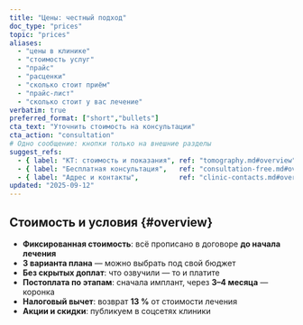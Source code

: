 ```yaml
---
title: "Цены: честный подход"
doc_type: "prices"
topic: "prices"
aliases:
  - "цены в клинике"
  - "стоимость услуг"
  - "прайс"
  - "расценки"
  - "сколько стоит приём"
  - "прайс-лист"
  - "сколько стоит у вас лечение"
verbatim: true
preferred_format: ["short","bullets"]
cta_text: "Уточнить стоимость на консультации"
cta_action: "consultation"
# Одно сообщение: кнопки только на внешние разделы
suggest_refs:
  - { label: "КТ: стоимость и показания", ref: "tomography.md#overview" }
  - { label: "Бесплатная консультация",   ref: "consultation-free.md#overview" }
  - { label: "Адрес и контакты",          ref: "clinic-contacts.md#overview" }
updated: "2025-09-12"
---
```


## Стоимость и условия {#overview}
- **Фиксированная стоимость**: всё прописано в договоре **до начала лечения**
- **3 варианта плана** — можно выбрать под свой бюджет
- **Без скрытых доплат**: что озвучили — то и платите
- **Постоплата по этапам**: сначала имплант, через **3–4 месяца** — коронка
- **Налоговый вычет**: возврат **13 %** от стоимости лечения
- **Акции и скидки**: публикуем в соцсетях клиники
